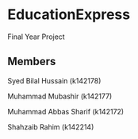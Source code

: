 # EducationExpress
Final Year Project

## Members
Syed Bilal Hussain (k142178)

Muhammad Mubashir (k142177)

Muhammad Abbas Sharif (k142172)

Shahzaib Rahim (k142214)
